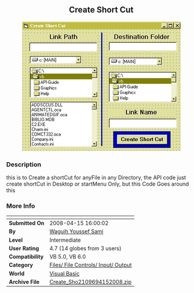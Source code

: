 ﻿<div align="center">

## Create Short Cut

<img src="PIC2008415155129689.jpg">
</div>

### Description

this is to Create a shortCut for anyFile in any Directory, the API code just create shortCut in Desktop or startMenu Only, but this Code Goes around this
 
### More Info
 


<span>             |<span>
---                |---
**Submitted On**   |2008-04-15 16:00:02
**By**             |[Waguih Youssef Sami](https://github.com/Planet-Source-Code/PSCIndex/blob/master/ByAuthor/waguih-youssef-sami.md)
**Level**          |Intermediate
**User Rating**    |4.7 (14 globes from 3 users)
**Compatibility**  |VB 5\.0, VB 6\.0
**Category**       |[Files/ File Controls/ Input/ Output](https://github.com/Planet-Source-Code/PSCIndex/blob/master/ByCategory/files-file-controls-input-output__1-3.md)
**World**          |[Visual Basic](https://github.com/Planet-Source-Code/PSCIndex/blob/master/ByWorld/visual-basic.md)
**Archive File**   |[Create\_Sho2109694152008\.zip](https://github.com/Planet-Source-Code/waguih-youssef-sami-create-short-cut__1-70421/archive/master.zip)








